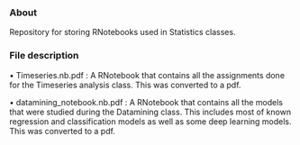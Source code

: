 ### About

Repository for storing RNotebooks used in Statistics classes.  

### File description

• Timeseries.nb.pdf :  A RNotebook that contains all the assignments done for the Timeseries analysis class. This was converted to a pdf.  

• datamining_notebook.nb.pdf :  A RNotebook that contains all the models that were studied during the Datamining class. This includes most of known regression and classification models as well as some deep learning models. This was converted to a pdf.  
